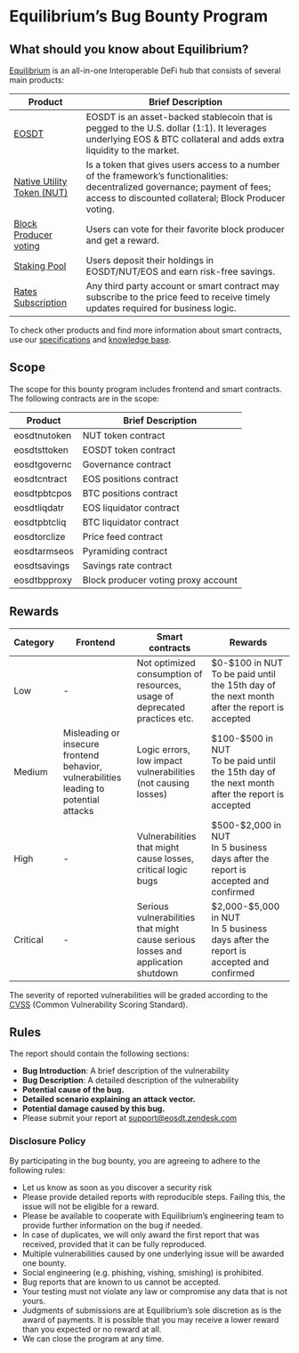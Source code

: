 # Equilibrium’s Bug Bounty Program

## What should you know about Equilibrium?

[Equilibrium](https://equilibrium.io/) is an all-in-one Interoperable DeFi hub that consists of several main products:  

|Product|Brief Description|
|-------|-----------------|
|[EOSDT](https://equilibrium.io/eosdt/en)   |EOSDT is an asset-backed stablecoin that is pegged to the U.S. dollar (1:1). It leverages underlying EOS & BTC collateral and adds extra liquidity to the market. |
|[Native Utility Token (NUT)](https://medium.com/@Equilibrium_EOSDT/how-to-use-equilibriums-nut-token-68d6c06a4730)   |Is a token that gives users access to a number of the framework’s functionalities: decentralized governance; payment of fees; access to discounted collateral; Block Producer voting. |
|[Block Producer voting](https://equilibrium.io/voting)   |Users can vote for their favorite block producer and get a reward. |
|[Staking Pool](https://equilibrium.io/staking/en) |Users deposit their holdings in EOSDT/NUT/EOS and earn risk-free savings. |
|[Rates Subscription](https://knowledgebase.equilibrium.io/tools-and-products/products/rates) |Any third party account or smart contract may subscribe to the price feed to receive timely updates required for business logic. |

To check other products and find more information about smart contracts, use our [specifications](https://equilibrium.io/en/specification) and [knowledge base](https://knowledgebase.equilibrium.io/).

## Scope

The scope for this bounty program includes frontend and smart contracts. The following contracts are in the scope:

|Product|Brief Description|
|-------|-----------------|
|eosdtnutoken|NUT token contract|
|eosdtsttoken|EOSDT token contract|
|eosdtgovernc|Governance contract|
|eosdtcntract|EOS positions contract|
|eosdtpbtcpos|BTC positions contract|
|eosdtliqdatr|EOS liquidator contract|
|eosdtpbtcliq|BTC liquidator contract|
|eosdtorclize|Price feed contract|
|eosdtarmseos|Pyramiding contract|
|eosdtsavings|Savings rate contract|
|eosdtbpproxy|Block producer voting proxy account|

## Rewards

|Category|Frontend|Smart contracts|Rewards|
|--------|--------|---------------|-------|
|Low|-|Not optimized consumption of resources, usage of deprecated practices etc.|$0-\$100 in NUT</br>To be paid until the 15th day of the next month after the report is accepted|
|Medium|Misleading or insecure frontend behavior, vulnerabilities leading to potential attacks|Logic errors, low impact vulnerabilities (not causing losses)|$100-\$500 in NUT</br>To be paid until the 15th day of the next month after the report is accepted|
|High|-|Vulnerabilities that might cause losses, critical logic bugs|$500-\$2,000 in NUT</br>In 5 business days after the report is accepted and confirmed|
|Critical|-|Serious vulnerabilities that might cause serious losses and application shutdown|$2,000-\$5,000 in NUT</br>In 5 business days after the report is accepted and confirmed|

The severity of reported vulnerabilities will be graded according to the [CVSS](https://www.first.org/cvss/calculator/3.1) (Common Vulnerability Scoring Standard).

## Rules

The report should contain the following sections:

- **Bug Introduction**: A brief description of the vulnerability
- **Bug Description**: A detailed description of the vulnerability
- **Potential cause of the bug.**
- **Detailed scenario explaining an attack vector.**
- **Potential damage caused by this bug.**  
- Please submit your report at [support@eosdt.zendesk.com]()

### Disclosure Policy

By participating in the bug bounty, you are agreeing to adhere to the following rules:

- Let us know as soon as you discover a security risk
- Please provide detailed reports with reproducible steps. Failing this, the issue will not be eligible for a reward.
- Please be available to cooperate with Equilibrium’s engineering team to provide further information on the bug if needed.
- In case of duplicates, we will only award the first report that was received, provided that it can be fully reproduced.
- Multiple vulnerabilities caused by one underlying issue will be awarded one bounty.
- Social engineering (e.g. phishing, vishing, smishing) is prohibited.
- Bug reports that are known to us cannot be accepted.
- Your testing must not violate any law or compromise any data that is not yours.
- Judgments of submissions are at Equilibrium’s sole discretion as is the award of payments. It is possible that you may receive a lower reward than you expected or no reward at all.
- We can close the program at any time.
